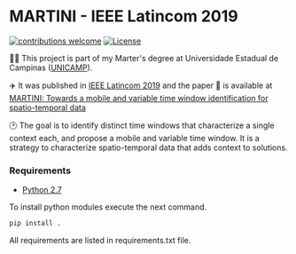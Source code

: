 # MARTINI - IEEE Latincom 2019

[![contributions welcome](https://img.shields.io/badge/contributions-welcome-brightgreen.svg?style=flat)](https://github.com/lucaslzl/martini/issues)
[![License](https://img.shields.io/badge/License-Apache%202.0-blue.svg)](https://opensource.org/licenses/Apache-2.0)

:man_student: This project is part of my Marter's degree at Universidade Estadual de Campinas ([UNICAMP](https://ic.unicamp.br/)). 

:airplane: It was published in [IEEE Latincom 2019](https://latincom2019.ieee-latincom.org/) and the paper :notebook: is available at [MARTINI: Towards a mobile and variable time window identification for spatio-temporal data](https://ieeexplore.ieee.org/document/8937868)

:clock2: The goal is to identify distinct time windows that characterize a single context each, and propose a mobile and variable time window. It is a strategy to characterize spatio-temporal data that adds context to solutions.

### Requirements

- [Python 2.7](https://www.python.org/downloads/)

To install python modules execute the next command.

```bash
pip install .
```

All requirements are listed in requirements.txt file.